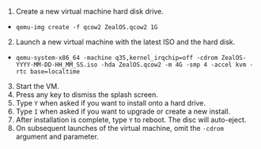1. Create a new virtual machine hard disk drive.
  * `qemu-img create -f qcow2 ZealOS.qcow2 1G`
2. Launch a new virtual machine with the latest ISO and the hard disk.
  * `qemu-system-x86_64 -machine q35,kernel_irqchip=off -cdrom ZealOS-YYYY-MM-DD-HH_MM_SS.iso -hda ZealOS.qcow2 -m 4G -smp 4 -accel kvm -rtc base=localtime`
3. Start the VM.
4. Press any key to dismiss the splash screen.
5. Type `Y` when asked if you want to install onto a hard drive.
6. Type `I` when asked if you want to upgrade or create a new install.
7. After installation is complete, type `Y` to reboot. The disc will auto-eject.
8. On subsequent launches of the virtual machine, omit the `-cdrom` argument and parameter.